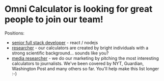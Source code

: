 # Omni Calculator is looking for great people to join our team!

Positions:

 * [senior full stack developer](js-dev.md) - react / nodejs
 * [researcher](researchers-general.md) - our calculators are created by bright individuals with a strong scientific background... sounds like you?
 * [media researcher](media-researcher.md) - we do our marketing by pitching the most interesting calculators to journalists. We've been covered by NYT, Guardian, Washington Post and many others so far. You'll help make this list longer :-)
